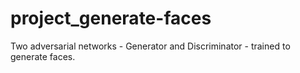 # project_generate-faces
Two adversarial networks - Generator and Discriminator - trained to generate faces.
